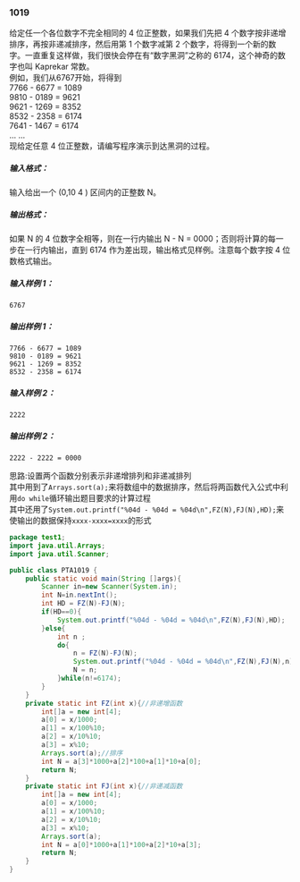 ### 1019
给定任一个各位数字不完全相同的 4 位正整数，如果我们先把 4 个数字按非递增排序，再按非递减排序，然后用第 1 个数字减第 2 个数字，将得到一个新的数字。一直重复这样做，我们很快会停在有“数字黑洞”之称的 6174，这个神奇的数字也叫 Kaprekar 常数。  
例如，我们从6767开始，将得到  
7766 - 6677 = 1089  
9810 - 0189 = 9621  
9621 - 1269 = 8352  
8532 - 2358 = 6174  
7641 - 1467 = 6174  
... ...   
现给定任意 4 位正整数，请编写程序演示到达黑洞的过程。    
##### 输入格式：    
输入给出一个 (0,10
​4
​​) 区间内的正整数 N。  
##### 输出格式：    
如果 N 的 4 位数字全相等，则在一行内输出 N - N = 0000；否则将计算的每一步在一行内输出，直到 6174 作为差出现，输出格式见样例。注意每个数字按 4 位数格式输出。
##### 输入样例 1：  
`6767`  
##### 输出样例 1：  
`7766 - 6677 = 1089`  
`9810 - 0189 = 9621`  
`9621 - 1269 = 8352`  
`8532 - 2358 = 6174`  
##### 输入样例 2：  
`2222`  
##### 输出样例 2：  
`2222 - 2222 = 0000`  

思路:设置两个函数分别表示非递增排列和非递减排列  
其中用到了`Arrays.sort(a);`来将数组中的数据排序，然后将两函数代入公式中利用`do while`循环输出题目要求的计算过程  
其中还用了`System.out.printf("%04d - %04d = %04d\n",FZ(N),FJ(N),HD);`来使输出的数据保持`xxxx-xxxx=xxxx`的形式

```java
package test1;
import java.util.Arrays;
import java.util.Scanner;

public class PTA1019 {
    public static void main(String []args){
        Scanner in=new Scanner(System.in);
        int N=in.nextInt();
        int HD = FZ(N)-FJ(N);
        if(HD==0){
            System.out.printf("%04d - %04d = %04d\n",FZ(N),FJ(N),HD);
        }else{
            int n ;
            do{
                n = FZ(N)-FJ(N);
                System.out.printf("%04d - %04d = %04d\n",FZ(N),FJ(N),n);
                N = n;
            }while(n!=6174);
        }
    }
    private static int FZ(int x){//非递增函数
        int[]a = new int[4];
        a[0] = x/1000;
        a[1] = x/100%10;
        a[2] = x/10%10;
        a[3] = x%10;
        Arrays.sort(a);//排序
        int N = a[3]*1000+a[2]*100+a[1]*10+a[0];
        return N;
    }
    private static int FJ(int x){//非递减函数
        int[]a = new int[4];
        a[0] = x/1000;
        a[1] = x/100%10;
        a[2] = x/10%10;
        a[3] = x%10;
        Arrays.sort(a);
        int N = a[0]*1000+a[1]*100+a[2]*10+a[3];
        return N;
    }
}

```
